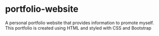 # portfolio-website
A personal portfolio website that provides information to promote myself. This portfolio is created using HTML and styled with CSS and Bootstrap